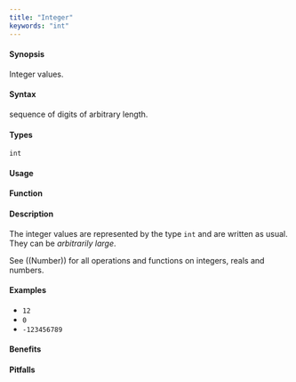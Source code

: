 ```yaml
---
title: "Integer"
keywords: "int"
---
```


#### Synopsis

Integer values.

#### Syntax

sequence of digits of arbitrary length.

#### Types

`int`

#### Usage

#### Function

#### Description

The integer values are represented by the type `int` and are written as usual. They can be _arbitrarily large_.

See ((Number)) for all operations and functions on integers, reals and numbers.

#### Examples

*  `12`
*  `0`
*  `-123456789`

#### Benefits

#### Pitfalls

